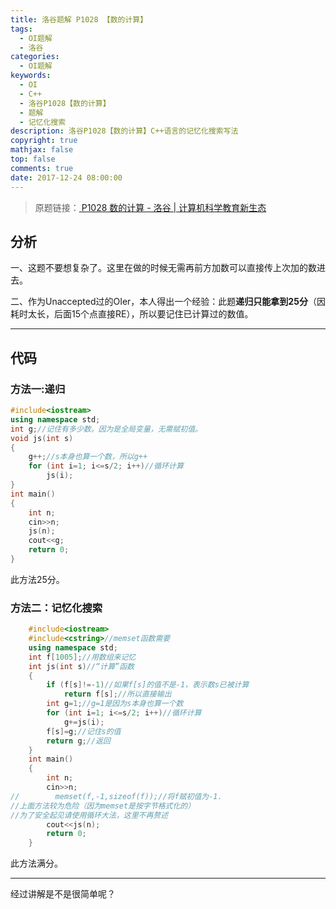 ```yaml
---
title: 洛谷题解 P1028 【数的计算】
tags:
  - OI题解
  - 洛谷
categories:
  - OI题解
keywords:
  - OI
  - C++
  - 洛谷P1028【数的计算】
  - 题解
  - 记忆化搜索
description: 洛谷P1028【数的计算】C++语言的记忆化搜索写法
copyright: true
mathjax: false
top: false
comments: true
date: 2017-12-24 08:00:00
---
```


> 原题链接：[ P1028 数的计算 - 洛谷 | 计算机科学教育新生态](https://www.luogu.com.cn/problem/P1028)

<!--more-->

## 分析

一、这题不要想复杂了。这里在做的时候无需再前方加数可以直接传上次加的数进去。

二、作为Unaccepted过的OIer，本人得出一个经验：此题**递归只能拿到25分**（因耗时太长，后面15个点直接RE），所以要记住已计算过的数值。

------------


## 代码
### 方法一:递归
```cpp
#include<iostream>
using namespace std;
int g;//记住有多少数。因为是全局变量，无需赋初值。
void js(int s)
{
    g++;//s本身也算一个数，所以g++
    for (int i=1; i<=s/2; i++)//循环计算
        js(i);
}
int main()
{
    int n;
    cin>>n;
    js(n);
    cout<<g;
    return 0;
}
```
此方法25分。

### 方法二：记忆化搜索

```cpp
    #include<iostream>
    #include<cstring>//memset函数需要
    using namespace std;
    int f[1005];//用数组来记忆
    int js(int s)//“计算”函数
    {
        if (f[s]!=-1)//如果f[s]的值不是-1，表示数s已被计算
            return f[s];//所以直接输出
        int g=1;//g=1是因为s本身也算一个数
        for (int i=1; i<=s/2; i++)//循环计算
            g+=js(i);
        f[s]=g;//记住s的值
        return g;//返回
    }
    int main()
    {
        int n;
        cin>>n;
//        memset(f,-1,sizeof(f));//将f赋初值为-1.
//上面方法较为危险（因为memset是按字节格式化的）
//为了安全起见请使用循环大法，这里不再赘述
        cout<<js(n);
        return 0;
    }
```
此方法满分。

------------

经过讲解是不是很简单呢？
